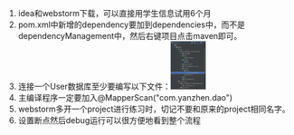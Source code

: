 1. idea和webstorm下载，可以直接用学生信息试用6个月
2. pom.xml中新增的dependency要加到dependencies中，而不是dependencyManagement中，然后右键项目点击maven即可。
3. 连接一个User数据库至少要编写以下文件：<img src="505f96057edd5e84b953f60a8eb49a66.png" alt="截图" style="zoom:15%;"/>
4. 主编译程序一定要加入@MapperScan("com.yanzhen.dao")
5. webstorm多开一个project进行练习时，切记不要和原来的project相同名字。
6. 设置断点然后debug运行可以很方便地看到整个流程
